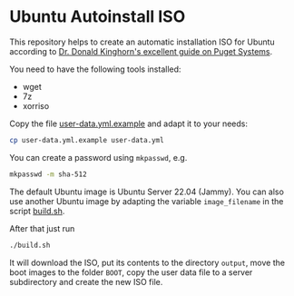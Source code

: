 
# Ubuntu Autoinstall ISO

This repository helps to create an automatic installation ISO for Ubuntu according to [Dr. Donald Kinghorn's excellent guide on Puget Systems](https://www.pugetsystems.com/labs/hpc/ubuntu-22-04-server-autoinstall-iso/).

You need to have the following tools installed:

- wget
- 7z
- xorriso

Copy the file [user-data.yml.example](user-data.yml.example) and adapt it to your needs:

```bash
cp user-data.yml.example user-data.yml
```

You can create a password using `mkpasswd`, e.g.

```bash
mkpasswd -m sha-512
```

The default Ubuntu image is Ubuntu Server 22.04 (Jammy). You can also use another Ubuntu image by adapting the variable
`image_filename` in the script [build.sh](build.sh).

After that just run

```bash
./build.sh
```

It will download the ISO, put its contents to the directory `output`, move the boot images to the folder `BOOT`,
copy the user data file to a server subdirectory and create the new ISO file.
